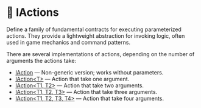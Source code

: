 # 🧩 IActions

Define a family of fundamental contracts for executing parameterized actions. They provide a lightweight
abstraction for invoking logic, often used in game mechanics and command patterns.

There are several implementations of actions, depending on the number of arguments the actions take:

- [IAction](IAction.md) — Non-generic version; works without parameters.
- [IAction&lt;T&gt;](IAction%601.md) — Action that take one argument.
- [IAction&lt;T1, T2&gt;](IAction%602.md) — Action that take two arguments.
- [IAction&lt;T1, T2, T3&gt;](IAction%603.md) — Action that take three arguments.
- [IAction&lt;T1, T2, T3, T4&gt;](IAction%604.md) — Action that take four arguments.
